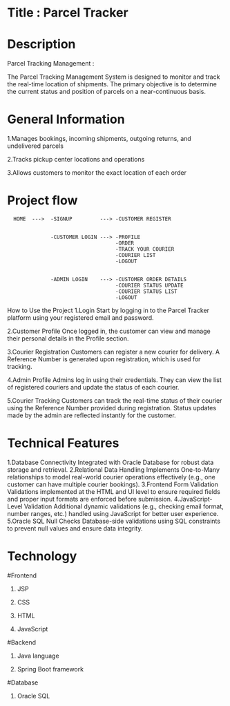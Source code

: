 # Title : Parcel Tracker

# Description

Parcel Tracking Management :

The Parcel Tracking Management System is designed to monitor and track the real-time location of shipments. The primary objective is to determine the current status and position of parcels on a near-continuous basis.

# General Information

1.Manages bookings, incoming shipments, outgoing returns, and undelivered parcels

2.Tracks pickup center locations and operations

3.Allows customers to monitor the exact location of each order

# Project flow

      HOME  --->  -SIGNUP         ---> -CUSTOMER REGISTER
      
      
                  -CUSTOMER LOGIN ---> -PROFILE
                                       -ORDER
                                       -TRACK YOUR COURIER
                                       -COURIER LIST
                                       -LOGOUT
                                       
                     
                  -ADMIN LOGIN    ---> -CUSTOMER ORDER DETAILS
                                       -COURIER STATUS UPDATE
                                       -COURIER STATUS LIST
                                       -LOGOUT
                                       
      
How to Use the Project
1.Login
Start by logging in to the Parcel Tracker platform using your registered email and password.

2.Customer Profile
Once logged in, the customer can view and manage their personal details in the Profile section.

3.Courier Registration
Customers can register a new courier for delivery.
A Reference Number is generated upon registration, which is used for tracking.

4.Admin Profile
Admins log in using their credentials.
They can view the list of registered couriers and update the status of each courier.

5.Courier Tracking
Customers can track the real-time status of their courier using the Reference Number provided during registration.
Status updates made by the admin are reflected instantly for the customer.

# Technical Features
1.Database Connectivity
  Integrated with Oracle Database for robust data storage and retrieval.
2.Relational Data Handling
  Implements One-to-Many relationships to model real-world courier operations effectively (e.g., one customer can have multiple courier bookings).
3.Frontend Form Validation
  Validations implemented at the HTML and UI level to ensure required fields and proper input formats are enforced before submission.
4.JavaScript-Level Validation
  Additional dynamic validations (e.g., checking email format, number ranges, etc.) handled using JavaScript for better user experience.
5.Oracle SQL Null Checks
  Database-side validations using SQL constraints to prevent null values and ensure data integrity.


# Technology

#Frontend
  
  1. JSP

  2. CSS

  3. HTML

  4. JavaScript
  
#Backend

  1. Java language
  
  2. Spring Boot framework
  
#Database

  1. Oracle SQL


